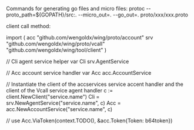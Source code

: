 Commands for generating go files and micro files:
protoc --proto_path=${GOPATH}/src:. --micro_out=. --go_out=. proto/xxx/xxx.proto


client call method:

import (
	acc "github.com/wengoldx/wing/proto/account"
	srv "github.com/wengoldx/wing/proto/vcall"
	"github.com/wengoldx/wing/tool/client"
)

// Cli agent service helper
var Cli srv.AgentService

// Acc account service handler
var Acc acc.AccountService

// Instantiate the client of the accservices service accent handler and the client of the Vcall service agent handler
c := client.NewClient("service.name")
Cli = srv.NewAgentService("service.name", c)
Acc = acc.NewAccountService("service.name", c)

// use 
 Acc.ViaToken(context.TODO(), &acc.Token{Token: b64token})